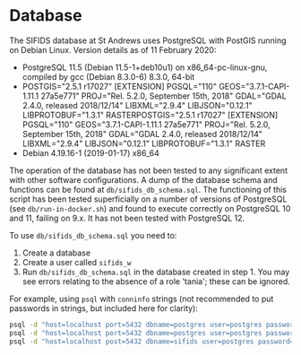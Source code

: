 # Database

The SIFIDS database at St Andrews uses PostgreSQL with PostGIS running on
Debian Linux. Version details as of 11 February 2020:

- PostgreSQL 11.5 (Debian 11.5-1+deb10u1) on x86_64-pc-linux-gnu, compiled by gcc (Debian 8.3.0-6) 8.3.0, 64-bit
- POSTGIS="2.5.1 r17027" [EXTENSION] PGSQL="110" GEOS="3.7.1-CAPI-1.11.1 27a5e771" PROJ="Rel. 5.2.0, September 15th, 2018" GDAL="GDAL 2.4.0, released 2018/12/14" LIBXML="2.9.4" LIBJSON="0.12.1" LIBPROTOBUF="1.3.1" RASTERPOSTGIS="2.5.1 r17027" [EXTENSION] PGSQL="110" GEOS="3.7.1-CAPI-1.11.1 27a5e771" PROJ="Rel. 5.2.0, September 15th, 2018" GDAL="GDAL 2.4.0, released 2018/12/14" LIBXML="2.9.4" LIBJSON="0.12.1" LIBPROTOBUF="1.3.1" RASTER
- Debian 4.19.16-1 (2019-01-17) x86_64

The operation of the database has not been tested to any significant extent
with other software configurations.
A dump of the database schema and functions can be found at
`db/sifids_db_schema.sql`. The functioning of this script has been tested
superficially on a number of versions of PostgreSQL (see
`db/run-in-docker.sh`) and found to execute correctly on PostgreSQL 10 and
11, failing on 9.x. It has not been tested with PostgreSQL 12.

To use `db/sifids_db_schema.sql` you need to:
1. Create a database
2. Create a user called `sifids_w`
3. Run `db/sifids_db_schema.sql` in the database created in step 1. You may see
   errors relating to the absence of a role 'tania'; these can be ignored.

For example, using `psql` with `conninfo` strings (not recommended to put
passwords in strings, but included here for clarity):

```bash
psql -d "host=localhost port=5432 dbname=postgres user=postgres password=[postgres-user-password]" -c "CREATE DATABASE sifids WITH ENCODING = 'UTF8';"
psql -d "host=localhost port=5432 dbname=postgres user=postgres password=[postgres-user-password]" -c "CREATE USER sifids_w WITH PASSWORD '[sifids_w-user-password]';"
psql -d "host=localhost post=5432 dbname=sifids user=postgres password=[postgres-user-password]" -f "/path/to/db/sifids_db_schema.sql"
```
